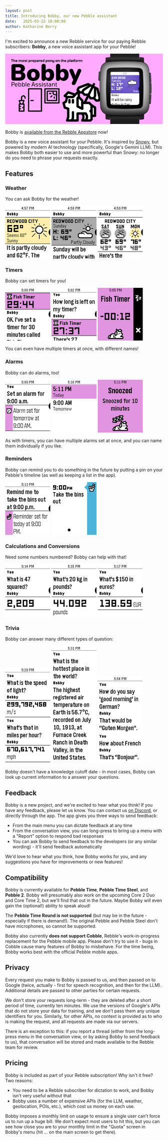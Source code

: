 ```yaml
---
layout: post
title: Introducing Bobby, our new Pebble assistant
date:   2025-03-22 10:00:00
author: Katharine Berry
---
```


I'm excited to announce a new Rebble service for our paying Rebble subscribers: **Bobby**, a new voice assistant app for
your Pebble!

[![Bobby - Pebble Assistant](/images/bobby/bobby-banner.png)][bobby appstore]

Bobby is [available from the Rebble Appstore][bobby appstore] now!

Bobby is a new voice assistant for your Pebble. It's inspired by [Snowy][snowy appstore], but powered by modern AI
technology (specifically, Google's Gemini LLM). This makes Bobby both easier to use and more powerful than Snowy: no
longer do you need to phrase your requests exactly.

## Features

### Weather

You can ask Bobby for the weather!

![A weather widget for Redwood City showing a temperature of 62° and sunny, with the text "Seems 60°, Sunny". Below,it reads: It is partly cloudy and 62°F. The…](/images/bobby/bobby-weather-now.png)
![A weather widget for Sunday in Redwood City. It shows a partly cloudy icon, and indicates a high of 68° and a low of 46°. Below, it reads: Sunday will be partly cloud with…](/images/bobby/bobby-weather-tomorrow.png)
![A three-day weather widget for Redwood City. On Saturday, it will be partly cloudy with highs of 62° and lows of 43°. On Sunday, it will be partly cloudy with highs of 69° and lows of 46°. On Monday, it will by sunny with highs of 76° and lows of 48°. Below, it reads: Here's the…](/images/bobby/bobby-weather-week.png)

### Timers

Bobby can set timers for you!

![A widget labelled "Fish Timer" says "29:44". Below, it reads: OK, I've set a timer for 30 minutes called…](/images/bobby/bobby-timer.png)
![You: How long is left on my timer? Bobby: a widget labelled "Fish Timer" says "27:37". Below that, the text: There's 27…](/images/bobby/bobby-timer-remaining.png)
![An alarm going off. The title is "Fish Timer". A countdown says "-00:12". A tired pony is at the bottom. There are action buttons to snooze or dismiss the alarm.](/images/bobby/bobby-timer-elapsed.png)

You can even have multiple timers at once, with different names!

### Alarms

Bobby can do alarms, too!

![You: Set an alarm for 9:00 a.m. Below, a card says "Alarm set for tomorrow at 9:00 AM.".](/images/bobby/bobby-alarm-set.png)
![A list of two alarms. The first says "5:11 PM today". The second says "9:00 AM tomorrow".](/images/bobby/bobby-alarm-list.png)
![A result screen titled "Snoozed". The body text reads "Snoozed for 10 minutes". An image of a sleeping pony is beneath.](/images/bobby/bobby-alarm-snooze.png)

As with timers, you can have multiple alarms set at once, and you can name them individually if you like.

### Reminders

Bobby can remind you to do something in the future by putting a pin on your Pebble's timeline (as well as keeping a
list in the app).

![Remind me to take the bins out at 9:00 p.m. Below, a confirmation: Reminder set for today at 9:00 PM.](/images/bobby/bobby-reminder-set.png)
![The timeline future screen with a pin: 9:00 PM - Take the bins out](/images/bobby/bobby-reminder-timeline.png)

### Calculations and Conversions

Need some numbers numbered? Bobby can help with that!

![You: What is 47 squared? Bobby: 2,209](/images/bobby/bobby-calculation.png)
![You: What's 20 kg in pounds? Bobby: 44.092 pounds](/images/bobby/bobby-unit-conversion.png)
![You: What's $150 in euros? Bobby: 138.59 EUR](/images/bobby/bobby-currency-conversion.png)

### Trivia

Bobby can answer many different types of question:

![You: What is the speed of light? Bobby: 299,792,458 m/s. You: What's that in imles per hour? Bobby: 670,617,741 mph](/images/bobby/bobby-speed-of-light.png)
![You: What is the hottest place in the world? Bobby: The highest registered air temperature on Earth is 56.7°C, recorded on July 10, 1913, at Furnace Creek Ranch in Death Valley, in the United States.](/images/bobby/bobby-hot.png)
![You: How do you say 'good morning' in German? Bobby: That would be "Guten Morgen". You: How about French? Bobby: That's "Bonjour".](/images/bobby/bobby-translation.png)

Bobby doesn't have a knowledge cutoff date - in most cases, Bobby can look up current information to a answer your
questions.

## Feedback

Bobby is a new project, and we're excited to hear what you think! If you have any feedback, please let us know. You can
contact us [on Discord](/discord), or directly through the app. The app gives you three ways to send feedback:

- From the main menu you can dictate feedback at any time
- From the conversation view, you can long-press to bring up a menu with a "Report" option to respond bad responses
- You can ask Bobby to send feedback to the developers (or any similar wording) - it'll send feedback automatically

We'd love to hear what you think, how Bobby works for you, and any suggestions you have for improvements or new
features!

## Compatibility

Bobby is currently available for **Pebble Time**, **Pebble Time Steel**, and **Pebble 2**. Bobby will presumably also work on the
upcoming Core 2 Duo and Core Time 2, but we'll find that out in the future. Maybe Bobby will even gain the (optional!)
ability to speak aloud!

The **Pebble Time Round is not supported** (but may be in the future - especially if there is demand!).
The original Pebble and Pebble Steel don't have microphones, so cannot be supported.

Bobby also currently **does not support Cobble**, Rebble's work-in-progress replacement for the Pebble mobile app.
Please don't try to use it - bugs in Cobble cause many features of Bobby to misbehave. For the time being, Bobby works
best with the official Pebble mobile apps.

## Privacy

Every request you make to Bobby is passed to us, and then passed on to Google (twice, actually - first for speech
recognition, and then for the LLM). Additional details are passed to other parties for certain requests.

We don't store your requests long-term - they are deleted after a short period of time, currently ten minutes. We use
the versions of Google's APIs that do not store your data for training, and we don't pass them any unique identifiers
for you. Similarly, for other APIs, no context is provided as to who is making the request, and all requests are made
via our servers.

There is an exception to this: if you report a thread (either from the long-press menu in the conversation view, or by
asking Bobby to send feedback to us), that conversation will be stored and made available to the Rebble team for review.

## Pricing

Bobby is included as part of your Rebble subscription! Why isn't it free? Two reasons:

- You need to be a Rebble subscriber for dictation to work, and Bobby isn't very useful without that
- Bobby uses a number of expensive APIs (for the LLM, weather, geolocation, POIs, etc.), which cost us money on each use.

Bobby imposes a monthly limit on usage to ensure a single user can't force us to run up a huge bill. We don't expect
most users to hit this, but you can see how close you are to your monthly limit in the "Quota" screen in Bobby's menu
(hit … on the main screen to get there).

[snowy appstore]: https://apps.rebble.io/application/561960c8a1dd2652af00000d
[bobby appstore]: https://apps.rebble.io/application/67c3afe7d2acb30009a3c7c2
